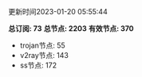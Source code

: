 更新时间2023-01-20 05:55:44

**总订阅: 73**
**总节点: 2203**
**有效节点: 370**
- trojan节点: 55
- v2ray节点: 143
- ss节点: 172
